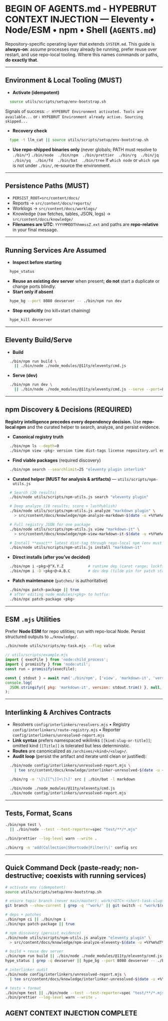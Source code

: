 # BEGIN OF AGENTS.md - HYPEBRUT CONTEXT INJECTION — Eleventy • Node/ESM • npm • Shell (`AGENTS.md`)

Repository-specific operating layer that extends `SYSTEM.md`. This guide is **always-on**: assume processes may already be running, prefer reuse over restart, and use repo-local tooling. Where this names commands or paths, **do exactly that**.

---

## Environment & Local Tooling (MUST)

- **Activate (idempotent)**

```bash
  source utils/scripts/setup/env-bootstrap.sh
```

Signals of success:
`✅ HYPEBRUT Environment activated. Tools are available...` or
`ℹ️ HYPEBRUT Environment already active. Sourcing skipped...`

- **Recovery check**

```bash
  type -t llm_cat || source utils/scripts/setup/env-bootstrap.sh
```

- **Use repo-shipped binaries only** (never globals; PATH must resolve to `./bin/*`)
  `./bin/node  ./bin/npm  ./bin/prettier  ./bin/rg  ./bin/jq  ./bin/yq  ./bin/fd  ./bin/bat  ./bin/tree`
  If `which node` or `which npm` is not under `./bin/`, re-source the environment.

---

## Persistence Paths (MUST)

- `PERSIST_ROOT=src/content/docs/`
- Reports → `src/content/docs/reports/`
- Worklogs → `src/content/docs/worklogs/`
- Knowledge (raw fetches, tables, JSON, logs) → `src/content/docs/knowledge/`
- **Filenames are UTC**: `YYYYMMDDThhmmssZ.ext` and paths are **repo-relative** in your final message.

---

## Running Services Are Assumed

- **Inspect before starting**

```bash
  hype_status
```

- **Reuse an existing dev server** when present; **do not** start a duplicate or change ports blindly.
- **Start only if absent**

```bash
  hype_bg --port 8080 devserver -- ./bin/npm run dev
```

- **Stop explicitly** (no kill+start chaining)

```bash
  hype_kill devserver
```

---

## Eleventy Build/Serve

- **Build**

```bash
  ./bin/npm run build \
    || ./bin/node ./node_modules/@11ty/eleventy/cmd.js
```

- **Serve (dev)**

```bash
  ./bin/npm run dev \
    || ./bin/node ./node_modules/@11ty/eleventy/cmd.js --serve --port=8080
```

---

## npm Discovery & Decisions (REQUIRED)

**Registry intelligence precedes every dependency decision.** Use **repo-local npm** and the curated helper to search, analyze, and persist evidence.

- **Canonical registry truth**

```bash
  ./bin/npm ls --depth=0
  ./bin/npm view <pkg> version time dist-tags license repository.url engines peerDependencies deprecated
```

- **Find viable packages** (required discovery)

```bash
  ./bin/npm search --searchlimit=25 "eleventy plugin interlink"
```

- **Curated helper (MUST for analysis & artifacts)** — `utils/scripts/npm-utils.js`

```bash
  # Search (20 results)
  ./bin/node utils/scripts/npm-utils.js search "eleventy plugin"

  # Deep analyze (10 results; score + lastPublish)
  ./bin/node utils/scripts/npm-utils.js analyze "markdown plugin" \
    > src/content/docs/knowledge/npm-analyze-markdown-$(date -u +%Y%m%dT%H%M%SZ).json

  # Full registry JSON for one package
  ./bin/node utils/scripts/npm-utils.js view "markdown-it" \
    > src/content/docs/knowledge/npm-view-markdown-it-$(date -u +%Y%m%dT%H%M%SZ).json

  # Install **exact** latest dist-tag through repo-local npm (env must be active)
  ./bin/node utils/scripts/npm-utils.js install "markdown-it"
```

- **Direct installs (after you’ve decided)**

```bash
  ./bin/npm i <pkg>@^X.Y.Z           # runtime dep (caret range; lockfile controls exact)
  ./bin/npm i -D <pkg>@~A.B.C        # dev dep (tilde pin for patch stability)
```

- **Patch maintenance** (`patches/` is authoritative)

```bash
  ./bin/npx patch-package || true
  # after editing node_modules/<pkg> to hotfix:
  ./bin/npx patch-package <pkg>
```

---

## ESM `.mjs` Utilities

Prefer **Node ESM** for repo utilities; run with repo-local Node. Persist structured outputs to `…/knowledge/`.

```bash
./bin/node utils/scripts/my-task.mjs --flag value
```

```js
// utils/scripts/example.mjs
import { execFile } from 'node:child_process';
import { promisify } from 'node:util';
const run = promisify(execFile);

const { stdout } = await run('./bin/npm', ['view', 'markdown-it', 'version']);
console.log(
  JSON.stringify({ pkg: 'markdown-it', version: stdout.trim() }, null, 2),
);
```

---

## Interlinking & Archives Contracts

- Resolvers `config/interlinkers/resolvers.mjs` • Registry `config/interlinkers/route-registry.mjs` • Reporter `config/interlinkers/unresolved-report.mjs`
- **Link syntax** prefers namespaced wikilinks `[[kind:slug-or-title]]`; omitted kind `[[Title]]` is tolerated but less deterministic.
- **Routes** are canonicalized as `/archives/<kind>/<slug>/`.
- **Audit loop** (persist the artifact and iterate until clean or justified):

```bash
  ./bin/node config/interlinkers/unresolved-report.mjs \
    | tee src/content/docs/knowledge/interlinker-unresolved-$(date -u +%Y%m%dT%H%M%SZ).log

  ./bin/rg -n '\[\[[^\]]+\]\]' src | ./bin/bat -l markdown

  ./bin/node ./node_modules/@11ty/eleventy/cmd.js
  ./bin/node config/interlinkers/unresolved-report.mjs
```

---

## Tests, Format, Scans

```bash
./bin/npm test \
  || ./bin/node --test --test-reporter=spec "test/**/*.mjs"

./bin/prettier --log-level warn --write .

./bin/rg -n 'add(Collection|Shortcode|Filter)\(' config src
```

---

## Quick Command Deck (paste-ready; non-destructive; coexists with running services)

```bash
# activate env (idempotent)
source utils/scripts/setup/env-bootstrap.sh

# ensure topic branch (never main/master): work/<UTC>-<short-task-slug>
git branch --show-current | grep -q '^work/' || git switch -c "work/$(date -u +%Y%m%dT%H%M%SZ)-task"

# deps + patches
./bin/npm ci || ./bin/npm i
./bin/npx patch-package || true

# npm discovery (persist evidence)
./bin/node utils/scripts/npm-utils.js analyze "eleventy plugin" \
  > src/content/docs/knowledge/npm-analyze-eleventy-$(date -u +%Y%m%dT%H%M%SZ).json

# build + reuse dev server
./bin/npm run build || ./bin/node ./node_modules/@11ty/eleventy/cmd.js
hype_status | grep -q devserver || hype_bg --port 8080 devserver -- ./bin/npm run dev

# interlinker audit
./bin/node config/interlinkers/unresolved-report.mjs \
  | tee src/content/docs/knowledge/interlinker-unresolved-$(date -u +%Y%m%dT%H%M%SZ).log

# tests + format
./bin/npm test || ./bin/node --test --test-reporter=spec "test/**/*.mjs"
./bin/prettier --log-level warn --write .
```

## AGENT CONTEXT INJECTION COMPLETE
